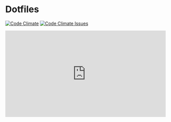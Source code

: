 # Dotfiles

[![Code Climate][code-climate-image]][code-climate-url]
[![Code Climate Issues][code-climate-issues-image]][code-climate-issues-url]

[code-climate-image]: https://codeclimate.com/github/rusty1s/dotfiles/badges/gpa.svg
[code-climate-url]: https://codeclimate.com/github/rusty1s/dotfiles
[code-climate-issues-image]: https://codeclimate.com/github/rusty1s/dotfiles/badges/issue_count.svg
[code-climate-issues-url]: https://codeclimate.com/github/rusty1s/dotfiles/issues

<div style='position:relative;padding-bottom:54%'><iframe src='https://gfycat.com/ifr/GrayHelplessJackrabbit' frameborder='0' scrolling='no' width='100%' height='100%' style='position:absolute;top:0;left:0' allowfullscreen></iframe></div>
